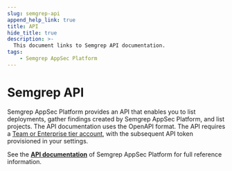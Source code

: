 ```yaml
---
slug: semgrep-api
append_help_link: true
title: API
hide_title: true
description: >-
  This document links to Semgrep API documentation.
tags:
    - Semgrep AppSec Platform
---
```


# Semgrep API

Semgrep AppSec Platform provides an API that enables you to list deployments, gather findings created by Semgrep AppSec Platform, and list projects. The API documentation uses the OpenAPI format. The API requires a [Team or Enterprise tier account](https://semgrep.dev/pricing/), with the subsequent API token provisioned in your settings.

See the **[API documentation](https://semgrep.dev/api/v1/docs/)** of Semgrep AppSec Platform for full reference information.
